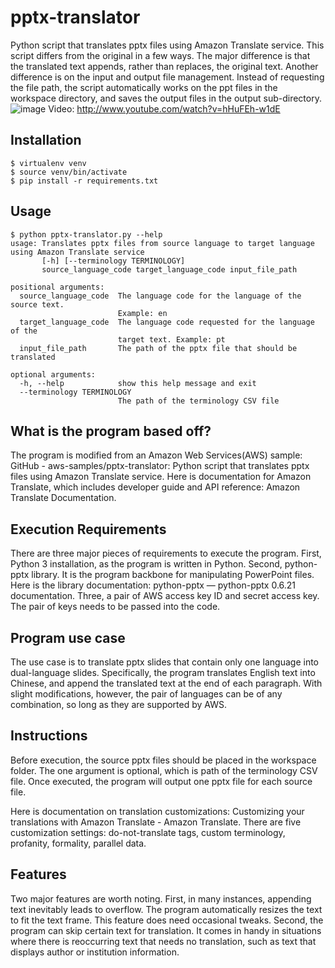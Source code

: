 # pptx-translator

Python script that translates pptx files using Amazon Translate service. This script differs from the original in a few ways. The major difference is that the translated text appends, rather than replaces, the original text. Another difference is on the input and output file management. Instead of requesting the file path, the script automatically works on the ppt files in the workspace directory, and saves the output files in the output sub-directory.
![image](https://github.com/wenchaoliu-93/pptx-translator-bilingual/assets/121582343/afeb667d-4d71-4630-8550-82d42799af21)
Video: http://www.youtube.com/watch?v=hHuFEh-w1dE

## Installation

```
$ virtualenv venv
$ source venv/bin/activate
$ pip install -r requirements.txt
```

## Usage
```
$ python pptx-translator.py --help
usage: Translates pptx files from source language to target language using Amazon Translate service
       [-h] [--terminology TERMINOLOGY]
       source_language_code target_language_code input_file_path

positional arguments:
  source_language_code  The language code for the language of the source text.
                        Example: en
  target_language_code  The language code requested for the language of the
                        target text. Example: pt
  input_file_path       The path of the pptx file that should be translated

optional arguments:
  -h, --help            show this help message and exit
  --terminology TERMINOLOGY
                        The path of the terminology CSV file
```

## What is the program based off? 

The program is modified from an Amazon Web Services(AWS) sample: GitHub - aws-samples/pptx-translator: Python script that translates pptx files using Amazon Translate service. Here is documentation for Amazon Translate, which includes developer guide and API reference: Amazon Translate Documentation. 

 

## Execution Requirements 

There are three major pieces of requirements to execute the program. First, Python 3 installation, as the program is written in Python. Second, python-pptx library. It is the program backbone for manipulating PowerPoint files. Here is the library documentation: python-pptx — python-pptx 0.6.21 documentation. Three, a pair of AWS access key ID and secret access key. The pair of keys needs to be passed into the code. 

 

## Program use case 

The use case is to translate pptx slides that contain only one language into dual-language slides. Specifically, the program translates English text into Chinese, and append the translated text at the end of each paragraph. With slight modifications, however, the pair of languages can be of any combination, so long as they are supported by AWS.  

 

## Instructions 

Before execution, the source pptx files should be placed in the workspace folder. The one argument is optional, which is path of the terminology CSV file.  Once executed, the program will output one pptx file for each source file. 

Here is documentation on translation customizations: Customizing your translations with Amazon Translate - Amazon Translate. There are five customization settings: do-not-translate tags, custom terminology, profanity, formality, parallel data. 

## Features 

Two major features are worth noting. First, in many instances, appending text inevitably leads to overflow. The program automatically resizes the text to fit the text frame. This feature does need occasional tweaks. Second, the program can skip certain text for translation. It comes in handy in situations where there is reoccurring text that needs no translation, such as text that displays author or institution information. 

